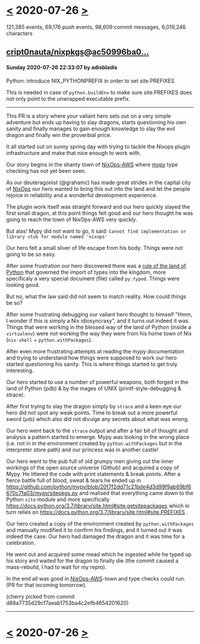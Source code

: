 # [<](2020-07-25.md) 2020-07-26 [>](2020-07-27.md)

121,385 events, 69,176 push events, 98,609 commit messages, 6,019,246 characters


## [cript0nauta/nixpkgs](https://github.com/cript0nauta/nixpkgs)@[ac50996ba0...](https://github.com/cript0nauta/nixpkgs/commit/ac50996ba04d82927060adaabe5c130fb06ec9e6)
#### Sunday 2020-07-26 22:33:07 by adisbladis

Python: introduce NIX_PYTHONPREFIX in order to set site.PREFIXES

This is needed in case of `python.buildEnv` to make sure site.PREFIXES
does not only point to the unwrapped executable prefix.

--------------------------------------------------------------------------------

This PR is a story where your valiant hero sets out on a very simple adventure but ends up having to slay dragons, starts questioning his own sanity and finally manages to gain enough knowledge to slay the evil dragon and finally win the proverbial price.

It all started out on sunny spring day with trying to tackle the Nixops plugin infrastructure and make that nice enough to work with.

Our story begins in the shanty town of [NixOps-AWS](https://github.com/nixos/nixops-aws) where [mypy](http://mypy-lang.org/) type checking has not yet been seen.

As our deuteragonist (@grahamc) has made great strides in the capital city of [NixOps](https://github.com/nixos/nixops) our hero wanted to bring this out into the land and let the people rejoice in reliability and a wonderful development experience.

The plugin work itself was straight forward and our hero quickly slayed the first small dragon, at this point things felt good and our hero thought he was going to reach the town of NixOps-AWS very quickly.

But alas! Mypy did not want to go, it said:
`Cannot find implementation or library stub for module named 'nixops'`

Our hero felt a small sliver of life escape from his body. Things were not going to be so easy.

After some frustration our hero discovered there was a [rule of the land of Python](https://www.python.org/dev/peps/pep-0561/) that governed the import of types into the kingdom, more specificaly a very special document (file) called `py.typed`.
Things were looking good.

But no, what the law said did not seem to match reality. How could things be so?

After some frustrating debugging our valiant hero thought to himself "Hmm, I wonder if this is simply a Nix idiosyncrasy", and it turns out indeed it was.
Things that were working in the blessed way of the land of Python (inside a `virtualenv`) were not working the way they were from his home town of Nix (`nix-shell` + `python.withPackages`).

After even more frustrating attempts at reading the mypy documentation and trying to understand how things were supposed to work our hero started questioning his sanity.
This is where things started to get truly interesting.

Our hero started to use a number of powerful weapons, both forged in the land of Python (pdb) & by the mages of UNIX (printf-style-debugging & strace).

After first trying to slay the dragon simply by `strace` and a keen eye our hero did not spot any weak points.
Time to break out a more powerful sword (`pdb`) which also did not divulge any secrets about what was wrong.

Our hero went back to the `strace` output and after a fair bit of thought and analysis a pattern started to emerge. Mypy was looking in the wrong place (i.e. not in in the environment created by `python.withPackages` but in the interpreter store path) and our princess was in another castle!

Our hero went to the pub full of old grumpy men giving out the inner workings of the open source universe (Github) and acquired a copy of Mypy.
He littered the code with print statements & break points.
After a fierce battle full of blood, sweat & tears he ended up in https://github.com/python/mypy/blob/20f7f2dd71c21bde4d3d99f9ab69bf6670c7fa03/mypy/sitepkgs.py and realised that everything came down to the Python `site` module and more specifically https://docs.python.org/3.7/library/site.html#site.getsitepackages which in turn relies on https://docs.python.org/3.7/library/site.html#site.PREFIXES .

Our hero created a copy of the environment created by `python.withPackages` and manually modified it to confirm his findings, and it turned out it was indeed the case.
Our hero had damaged the dragon and it was time for a celebration.

He went out and acquired some mead which he ingested while he typed up his story and waited for the dragon to finally die (the commit caused a mass-rebuild, I had to wait for my repro).

In the end all was good in [NixOps-AWS](https://github.com/nixos/nixops-aws)-town and type checks could run. (PR for that incoming tomorrow).

(cherry picked from commit d88a7735d29cf7aeab1753ba4c2efb4654201620)

---

# [<](2020-07-25.md) 2020-07-26 [>](2020-07-27.md)

